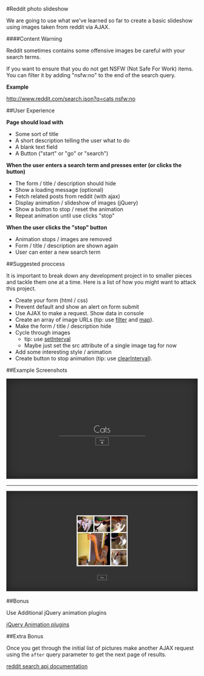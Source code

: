 #Reddit photo slideshow

We are going to use what we've learned so far to create a basic slideshow using images taken from reddit via AJAX.

####Content Warning

Reddit sometimes contains some offensive images be careful with your search terms.

If you want to ensure that you do not get NSFW (Not Safe For Work) items. You can filter it by adding "nsfw:no" to the end of the search query.

**Example**

[http://www.reddit.com/search.json?q=cats nsfw:no](http://www.reddit.com/search.json?q=cats+nsfw:no)



##User Experience

**Page should load with**

* Some sort of title
* A short description telling the user what to do
* A blank text field
* A Button ("start" or "go" or "search")

**When the user enters a search term and presses enter (or clicks the button)**

* The form / title / description should hide
* Show a loading message (optional)
* Fetch related posts from reddit (with ajax)
* Display animation / slideshow of images (jQuery)
* Show a button to stop / reset the animation
* Repeat animation until use clicks "stop"

**When the user clicks the "stop" button**

* Animation stops / images are removed
* Form / title / description are shown again
* User can enter a new search term


##Suggested proccess

It is important to break down any development project in to smaller pieces and tackle them one at a time. Here is a list of how you might want to attack this project.

* Create your form (html / css)
* Prevent default and show an alert on form submit
* Use AJAX to make a request. Show data in console
* Create an array of image URLs (tip: use [filter](https://developer.mozilla.org/en-US/docs/Web/JavaScript/Reference/Global_Objects/Array/filter) and [map](https://developer.mozilla.org/en-US/docs/Web/JavaScript/Reference/Global_Objects/Array/map)).
* Make the form / title / description hide
* Cycle through images
    * tip: use [setInterval](https://developer.mozilla.org/en-US/docs/Web/API/WindowTimers/setInterval)
    * Maybe just set the src attribute of a single image tag for now
* Add some interesting style / animation
* Create button to stop animation (tip: use [clearInterval](https://developer.mozilla.org/en-US/docs/Web/API/WindowTimers/clearInterval)).

##Example Screenshots

![Slide 1](./ajaxexample1.jpg)

---

![Slide 2](./ajaxexample2.jpg)


##Bonus

Use Additional jQuery animation plugins

[jQuery Animation plugins](http://plugins.jquery.com/tag/animation/)

##Extra Bonus

Once you get through the initial list of pictures make another AJAX request using the `after` query parameter to get the next page of results.

[reddit search api documentation](https://www.reddit.com/dev/api#GET_search)
